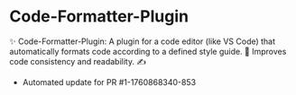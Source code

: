 # Code-Formatter-Plugin
✨ Code-Formatter-Plugin: A plugin for a code editor (like VS Code) that automatically formats code according to a defined style guide. 🧹 Improves code consistency and readability. ✍️


- Automated update for PR #1-1760868340-853